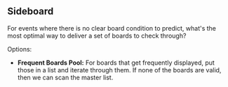 ## Sideboard
For events where there is no clear board condition to predict, what's the most optimal way to deliver a set of boards to check through?

Options:
- <b>Frequent Boards Pool:</b> For boards that get frequently displayed, put those in a list and iterate through them. If none
of the boards are valid, then we can scan the master list.